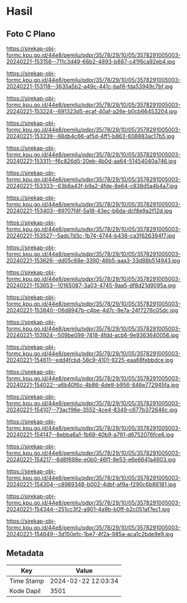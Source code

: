 # Hasil

## Foto C Plano

https://sirekap-obj-formc.kpu.go.id/44e8/pemilu/pdpr/35/78/29/10/05/3578291005003-20240221-153156--711c3d49-66b2-4893-b887-c41f6ca92eb4.jpg

https://sirekap-obj-formc.kpu.go.id/44e8/pemilu/pdpr/35/78/29/10/05/3578291005003-20240221-153118--3635a5b2-a49c-441c-baf8-fda53949c7bf.jpg

https://sirekap-obj-formc.kpu.go.id/44e8/pemilu/pdpr/35/78/29/10/05/3578291005003-20240221-153224--691323d5-ecaf-40af-a26e-b0cb66453204.jpg

https://sirekap-obj-formc.kpu.go.id/44e8/pemilu/pdpr/35/78/29/10/05/3578291005003-20240221-153239--88db4c66-af5d-4ff1-b863-608883ac17b5.jpg

https://sirekap-obj-formc.kpu.go.id/44e8/pemilu/pdpr/35/78/29/10/05/3578291005003-20240221-153311--f6c826d5-20eb-4b0d-aa64-51454040a746.jpg

https://sirekap-obj-formc.kpu.go.id/44e8/pemilu/pdpr/35/78/29/10/05/3578291005003-20240221-153333--63b6a43f-b9a2-4fde-8e64-c838d5a4b4a7.jpg

https://sirekap-obj-formc.kpu.go.id/44e8/pemilu/pdpr/35/78/29/10/05/3578291005003-20240221-153403--89707f4f-5a18-43ec-b6da-dcf8e9a2f12d.jpg

https://sirekap-obj-formc.kpu.go.id/44e8/pemilu/pdpr/35/78/29/10/05/3578291005003-20240221-153527--5adc7d3c-1b74-4744-b438-ca3f626394f7.jpg

https://sirekap-obj-formc.kpu.go.id/44e8/pemilu/pdpr/35/78/29/10/05/3578291005003-20240221-153626--dd05c68e-3390-46b5-aaa3-33d88b514943.jpg

https://sirekap-obj-formc.kpu.go.id/44e8/pemilu/pdpr/35/78/29/10/05/3578291005003-20240221-153653--10165087-3a03-4745-9aa5-df8d21d9095a.jpg

https://sirekap-obj-formc.kpu.go.id/44e8/pemilu/pdpr/35/78/29/10/05/3578291005003-20240221-153840--06d8947b-c4be-4d7c-9e7a-24f7276c05dc.jpg

https://sirekap-obj-formc.kpu.go.id/44e8/pemilu/pdpr/35/78/29/10/05/3578291005003-20240221-153924--509be099-7418-4fdd-acb6-9e9363640056.jpg

https://sirekap-obj-formc.kpu.go.id/44e8/pemilu/pdpr/35/78/29/10/05/3578291005003-20240221-154611--edd4fcbd-58c9-4101-9225-eaa68febbdce.jpg

https://sirekap-obj-formc.kpu.go.id/44e8/pemilu/pdpr/35/78/29/10/05/3578291005003-20240221-154022--a6b40f6c-4b86-4de9-b956-846e772945fa.jpg

https://sirekap-obj-formc.kpu.go.id/44e8/pemilu/pdpr/35/78/29/10/05/3578291005003-20240221-154107--73acf96e-3552-4ce4-8349-c677b372646c.jpg

https://sirekap-obj-formc.kpu.go.id/44e8/pemilu/pdpr/35/78/29/10/05/3578291005003-20240221-154147--8ebba6a1-1b69-40b9-a791-d6752076fce6.jpg

https://sirekap-obj-formc.kpu.go.id/44e8/pemilu/pdpr/35/78/29/10/05/3578291005003-20240221-154217--8d8f698e-e0b0-46f1-8e53-e6e6641a4603.jpg

https://sirekap-obj-formc.kpu.go.id/44e8/pemilu/pdpr/35/78/29/10/05/3578291005003-20240221-154304--c8989348-b002-4dbf-af9a-f290c6b86181.jpg

https://sirekap-obj-formc.kpu.go.id/44e8/pemilu/pdpr/35/78/29/10/05/3578291005003-20240221-154344--251cc3f2-a901-4a9b-b0ff-b2c051af7ec1.jpg

https://sirekap-obj-formc.kpu.go.id/44e8/pemilu/pdpr/35/78/29/10/05/3578291005003-20240221-154649--3d150efc-1be7-4f2a-985a-aca1c2bde9e9.jpg


## Metadata

| Key        | Value               |
| ---------- | ------------------- |
| Time Stamp | 2024-02-22 12:03:34 |
| Kode Dapil | 3501                |



